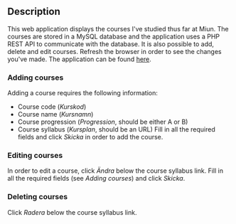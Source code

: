 ## Description
This web application displays the courses I've studied thus far at Miun. 
The courses are stored in a MySQL database and the application uses a PHP REST API 
to communicate with the database. It is also possible to add, delete and edit courses.
Refresh the browser in order to see the changes you've made. The application can be found [here](http://studenter.miun.se/~mazi2001/writeable/dt173g/moment5/webbplats/index.html).
### Adding courses
Adding a course requires the following information:
- Course code (_Kurskod_)
- Course name (_Kursnamn_)
- Course progression (_Progression_, should be either A or B)
- Course syllabus (_Kursplan_, should be an URL)
Fill in all the required fields and click _Skicka_ in order to add the course.
### Editing courses
In order to edit a course, click _Ändra_ below the course syllabus link.
Fill in all the required fields (see _Adding courses_) and click _Skicka_.
### Deleting courses
Click _Radera_ below the course syllabus link.
